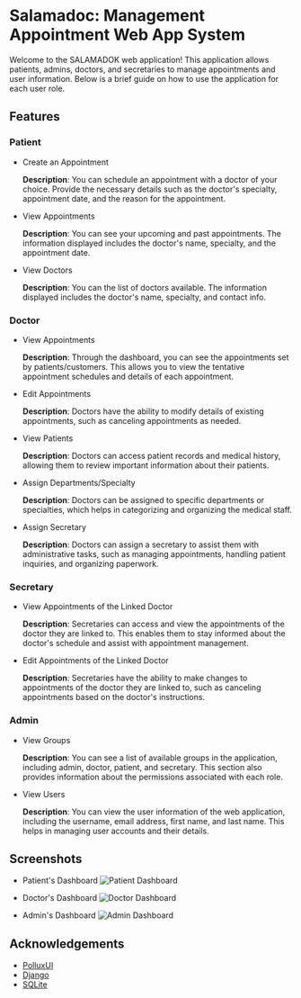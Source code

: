
# Salamadoc: Management Appointment Web App System

Welcome to the SALAMADOK web application! This application allows patients, admins, doctors, and secretaries to manage appointments and user information. Below is a brief guide on how to use the application for each user role.


## Features

### Patient
- Create an Appointment

    **Description**: You can schedule an appointment with a doctor of your choice. Provide the necessary details such as the doctor's specialty, appointment date, and the reason for the appointment.

- View Appointments

    **Description**: You can see your upcoming and past appointments. The information displayed includes the doctor's name, specialty, and the appointment date.

- View Doctors

    **Description**: You can the list of doctors available. The information displayed includes the doctor's name, specialty, and contact info.

### Doctor
- View Appointments

    **Description**: Through the dashboard, you can see the appointments set by patients/customers. This allows you to view the tentative appointment schedules and details of each appointment.

- Edit Appointments

    **Description**: Doctors have the ability to modify details of existing appointments, such as canceling appointments as needed.

- View Patients

    **Description**: Doctors can access patient records and medical history, allowing them to review important information about their patients.


- Assign Departments/Specialty

    **Description**: Doctors can be assigned to specific departments or specialties, which helps in categorizing and organizing the medical staff.

- Assign Secretary

    **Description**: Doctors can assign a secretary to assist them with administrative tasks, such as managing appointments, handling patient inquiries, and organizing paperwork.

### Secretary

- View Appointments of the Linked Doctor

    **Description**: Secretaries can access and view the appointments of the doctor they are linked to. This enables them to stay informed about the doctor's schedule and assist with appointment management.

- Edit Appointments of the Linked Doctor

    **Description**: Secretaries have the ability to make changes to appointments of the doctor they are linked to, such as canceling appointments based on the doctor's instructions.

### Admin
- View Groups

    **Description**: You can see a list of available groups in the application, including admin, doctor, patient, and secretary. This section also provides information about the permissions associated with each role.

- View Users

    **Description**: You can view the user information of the web application, including the username, email address, first name, and last name. This helps in managing user accounts and their details.
    

## Screenshots

- Patient's Dashboard
    ![Patient Dashboard](https://via.placeholder.com/468x300?text=App+Screenshot+Here)

- Doctor's Dashboard
    ![Doctor Dashboard](https://via.placeholder.com/468x300?text=App+Screenshot+Here)

- Admin's Dashboard
    ![Admin Dashboard](https://via.placeholder.com/468x300?text=App+Screenshot+Here)


## Acknowledgements

 - [PolluxUI](https://github.com/BootstrapDash/polluxui-free-admin-template)
 - [Django](https://www.djangoproject.com/)
 - [SQLite](https://www.sqlite.org/index.html)
